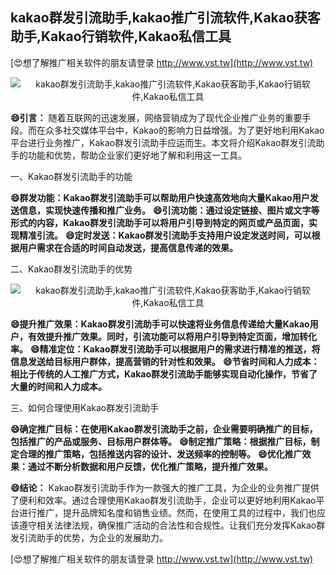 ## **kakao群发引流助手,kakao推广引流软件,Kakao获客助手,Kakao行销软件,Kakao私信工具**

[😍想了解推广相关软件的朋友请登录 http://www.vst.tw](http://www.vst.tw)

 <center><img src="https://vst.tw/MP4/tuiguang/png/0.png" alt="kakao群发引流助手,kakao推广引流软件,Kakao获客助手,Kakao行销软件,Kakao私信工具"></center>

**😄引言：**
随着互联网的迅速发展，网络营销成为了现代企业推广业务的重要手段。而在众多社交媒体平台中，Kakao的影响力日益增强。为了更好地利用Kakao平台进行业务推广，Kakao群发引流助手应运而生。本文将介绍Kakao群发引流助手的功能和优势，帮助企业家们更好地了解和利用这一工具。

一、Kakao群发引流助手的功能

**😄群发功能：Kakao群发引流助手可以帮助用户快速高效地向大量Kakao用户发送信息，实现快速传播和推广业务。**
**😄引流功能：通过设定链接、图片或文字等形式的内容，Kakao群发引流助手可以将用户引导到特定的网页或产品页面，实现精准引流。**
**😄定时发送：Kakao群发引流助手支持用户设定发送时间，可以根据用户需求在合适的时间自动发送，提高信息传递的效果。**

二、Kakao群发引流助手的优势

 <center><img src="https://vst.tw/MP4/tuiguang/png/1.png" alt="kakao群发引流助手,kakao推广引流软件,Kakao获客助手,Kakao行销软件,Kakao私信工具"></center>

**😄提升推广效果：Kakao群发引流助手可以快速将业务信息传递给大量Kakao用户，有效提升推广效果。同时，引流功能可以将用户引导到特定页面，增加转化率。**
**😄精准定位：Kakao群发引流助手可以根据用户的需求进行精准的推送，将信息发送给目标用户群体，提高营销的针对性和效果。**
**😄节省时间和人力成本：相比于传统的人工推广方式，Kakao群发引流助手能够实现自动化操作，节省了大量的时间和人力成本。**

三、如何合理使用Kakao群发引流助手

**😄确定推广目标：在使用Kakao群发引流助手之前，企业需要明确推广的目标，包括推广的产品或服务、目标用户群体等。**
**😄制定推广策略：根据推广目标，制定合理的推广策略，包括推送内容的设计、发送频率的控制等。**
**😄优化推广效果：通过不断分析数据和用户反馈，优化推广策略，提升推广效果。**

**😄结论：**
Kakao群发引流助手作为一款强大的推广工具，为企业的业务推广提供了便利和效率。通过合理使用Kakao群发引流助手，企业可以更好地利用Kakao平台进行推广，提升品牌知名度和销售业绩。然而，在使用工具的过程中，我们也应该遵守相关法律法规，确保推广活动的合法性和合规性。让我们充分发挥Kakao群发引流助手的优势，为企业的发展助力。

[😍想了解推广相关软件的朋友请登录 http://www.vst.tw](http://www.vst.tw)



